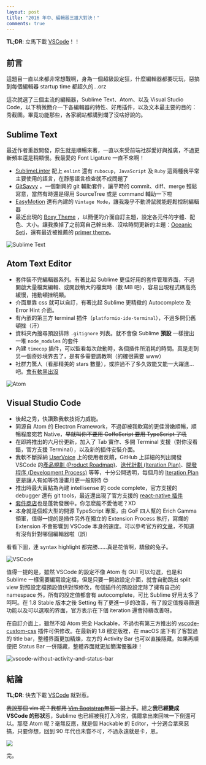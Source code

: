 ```yaml
---
layout: post
title: "2016 年中、編輯器三雄大對決！"
comments: true
---
```


**TL;DR**: 立馬下載 [VSCode](https://code.visualstudio.com/)！！

## 前言

這題目一直以來都非常想戰啊，身為一個超級設定狂，什麼編輯器都要玩玩，惡搞到每個編輯器 startup time 都超久的...orz

這次就選了三個主流的編輯器，Sublime Text、Atom、以及 Visual Studio Code，以下稍微簡介一下各編輯器的特性、好用插件，以及文本最主要的目的：秀截圖。畢竟功能那些，各家網站都講到爛了沒啥好說的。

## Sublime Text

最近作者重啟開發，原生就是順暢來著，一直以來受前端社群愛好與推廣，不過更新頻率還是稍顯慢。我最愛的 Font Ligature 一直不來啊！

* [SublimeLinter](https://github.com/SublimeLinter/SublimeLinter3) 配上 `eslint` 還有 `rubocup`，`JavaScript` 及 `Ruby` 這兩種我平常主要使用的語言，在靜態語言檢查就不成問題了
* [GitSavvy](https://github.com/divmain/GitSavvy) ，一個新興的 git 輔助套件，讓平時的 commit、diff、merge 輕鬆寫意，當然有時還是得用 SourceTree 或是 command 輔助一下啦
* [EasyMotion](https://github.com/tednaleid/sublime-EasyMotion) 還有內建的 `Vintage Mode`，讓我幾乎不動滑鼠就能輕鬆控制編輯器
* 最近出現的 [Boxy Theme](https://github.com/oivva/boxy/) ，以簡便的介面自訂主題，設定各元件的字體、配色、大小。讓我換掉了之前寫自己幹出來、沒啥時間更新的主題：[Oceanic Seti](https://github.com/Yukaii/Oceanic-Seti-ST3)，還有最近被推薦的 [primer theme](https://github.com/karelvuong/st-primer/)。

![Sublime Text](https://lh3.googleusercontent.com/1TzDNfasHb9xTGxOQikoklQf3QfROd1VxPgOXvdo1EOuaUiJViBLjIIP9-LXKAEEM34Az8th0As8wMny0EcaD8p4qqGdEK98CcAogGGhl9XF7H8fHQBx8c8oVJoL7YOgiWJLSLs-7CdaaFtJ5RFkY05wjpnD-k-9zu4HoOLQwSgYxmy2oW_DdocLB03-LOjr6pNb39_1eoNtM4DoXrsx-7C_jE3HBrD-lykeyXXr1PPUuSzPB5WtBapeFpgXUfeRuQOtoR83czm0p97qm6xdedotPhRYvj_CwkzFiFjGmjBUQTWmAFFsY_PRf5hve-kDSFfnXBQB5TPu3DqVluwAXNTpr5xYxRO94t6oIm1MUXhyj007ZG5YCHBSvc-Veoio0DYO16GHmCo45Z0Mxr2c0_WIKGXeQV1IDsra_kIIaIF5RyMh00Wev2TySo5qGWa-rbsy1WodZ4sXEGxprIjFqdsoY20P0OubaPtpv6c4JuN7NQZuPqkz-E-3m7nFoTvxJUcbg8M9rIGGP0qxHvYiwCfgD1vg281IhduUcvyFAJqS4S2qh5_X_YmoIfBzMohlcwuCmY_2egbIoltd0zFb_CGDg9RfIi4a=s800)

## Atom Text Editor

* 套件裝不完編輯器系列。有著比起 Sublime 更佳好用的套件管理界面，不過開啟大量檔案編輯、或開啟稍大的檔案時（數 MB 吧），容易出現程式碼高亮緩慢，捲動頓挫明顯。
* 介面單靠 css 就可以自訂，有著比起 Sublime 更精緻的 Autocomplete 及 Error Hint 介面。
* 有內嵌的第三方 terminal 插件（`platformio-ide-terminal`），不過多開仍舊頓挫（汗）
* 資料夾內搜尋預設排除 `.gitignore` 列表。就不會像 Sublime **預設** 一樣搜出一堆 `node_modules` 的套件
* 內建 `timecop` 插件，可以監看每次啟動時，各個插件所消耗的時間。真是走到另一個奇妙境界去了，是有多需要調教啊（的確很需要 www）
* 社群力驚人（看那精美的 stars 數量），或許過不了多久效能又能一大躍進...吧。[會有軟黑出沒](https://github.com/atom/atom/issues/10188)

![Atom](https://lh3.googleusercontent.com/K_Frf6tKJ4YwwG8LtG6YfqXpzC21AYbcb7vv7sbK0bnp9gYtoy3Wd2zJ3ncA3Nc5OYegV0ii3uLtfy5Z3MzZu5916zQ5AajJsa3kjvp5GEQr5BjVwEyFZE1QKNA3I2EzkovbdR4ZF-nGGssgwKrwzw6NBeQ8JnmClpXGKUJfiAsAPFNa8aOqakICu2SLbG0gfABtx86NPiRjgAD2h1hXZnj3S9ztdOO5F2-0-Fs-PVIhMGpy5yrj4SidVUn0OmjFmyaBGPANY_Xfkl5ulZF0WEl-ffPqu55G3SimXWnP6KEqCXj2ChuuO_HX3qiycazP0j3GMSxJY2MVLptzZXcACkowLs4gWMow09ZdH9oe1MSMxclNneoccvNSAZ9DyGsxTdZejgmcNT4harDopf9RteXI1CH6bwojar72Q4bQAXu00BwtBYQGWPFNknfvjG4HBoMf_8FQKruyTZqJVJx9R_JCsM8Lnr-7dnMLT1AEENRWt7zyxqFIg4t1dMCstbMECcjJueqANMCI--Hh4CxrCuKcNHAUmkOJh8_dBxTHZ9pxEuyrXoeyz5OxR2zxXIBiKtwBdX1RCxZU2Fp4dGSRbgAPYvpZfwd0=s800)

## Visual Studio Code

* 後起之秀，快讚歎我軟技術力威能。
* 同源自 Atom 的 Electron Framework，不過卻被我軟寫的更佳滑嫩順暢，順暢程度宛若 Native，<del>早就叫你不要用 CoffeScript 要用 TypeScript 了吼</del>
* 在即將推出的六月份更新，加入了 Tab 實作、多開 Terminal 支援（對你沒看錯，官方支援 Terminal），以及新的插件安裝介面。
* 我軟不斷採納 [UserVoice](https://visualstudio.uservoice.com/forums/293070-visual-studio-code/) 上的使用者反饋，GitHub 上詳細的列出開發 VSCode 的[產品規劃 (Product Roadmap)](https://github.com/Microsoft/vscode/wiki/Roadmap)、[迭代計劃 (Iteration Plan)](https://github.com/Microsoft/vscode/wiki/Iteration-Plans)、[開發程序 (Development Process)](https://github.com/Microsoft/vscode/wiki/Development-Process) 等等，十分公開透明，每個月的 [Iteration Plan](https://github.com/Microsoft/vscode/issues?utf8=%E2%9C%93&q=is%3Aissue%20label%3Aiteration-plan%20) 更是讓人有如等待漫畫月更一般期待 😍
* 推出時最大賣點為內建 intellisense 的 code complete，官方支援的 debugger 還有 git tools，最近還出現了官方支援的 [react-native 插件](https://github.com/Microsoft/vscode-react-native)
* [套件商店](https://marketplace.visualstudio.com)也是蓬勃發展中。你怎麽能不愛他呢？XD
* 本身就是個超大型的開源 TypeScript 專案，由 GoF 四人幫的 Erich Gamma 領軍，值得一提的是插件另外在獨立的 Extension Process 執行，寫爛的 Extension 不會影響到 VSCode 本身的速度。可以參考官方的[文章](https://code.visualstudio.com/docs/extensions/our-approach)，不知道有沒有針對哪個編輯器啦（誤）

看看下圖，連 syntax highlight 都完勝……真是花俏啊，驕傲的兔子。

![VSCode](https://lh3.googleusercontent.com/qrZaLIwG3cYV_uKDbAxb-nh_OHt55TeUjg3krrNLgPsRI1X1_yc6vv6vLYDaCStUHoCWulFTx-AbayRUoGlh44tRnE84POO7WicMuFyWfIqmvfhUbAbGvOkggXT3Ekbr2eAlEKEP2kjfKTFTz3WrWwObX-W2Fti52m0QGdjLCGcjPt6qjPnLPhtdxCOLj_ZCpl_sxiYCHwd9DDrfL_FetwtPWQsWVze4BF7UY7Kz9y2RDL3G8k9b3bCtqAjiv7dIL03WP-WYWl3MDppt0imrxpZhOe_SD7g3csbJss_O2SOO20Og8Tcki4Q2rrQx8C4GkBI-SCwa_4Wi1cuNZX7zQ2_xxpSz0w4b4kEn72OxhK7rRKO7q9C1S9Sm9ULEYvMq2dZd4skEjKmS2xNkETEYgPDtyU_hutgyY5LcrfApAW6akLIY3sHNPK0SjdtmSuU_L_Z2A1bbRFeY548lyt9NizQn9ddUqn2WYBbw45UWBDiW-cCTLpiNCWjj7yED-04h6Tgw2yjEB_g-HAHujS6IGtQtgmHa56Tc_WqjzESOxIaCfCxYWMetCzMD-DDNi8c9wIGDXj-jDifMc3bGOVXQWf-9Jd6PKvDp=w1053-h735-no)

值得一提的是，雖然 VSCode 的設定不像 Atom 有 GUI 可以勾選，也是和 Sublime 一樣需要編寫設定檔，但是只要一開啟設定介面，就會自動跳出 split view 對照設定檔預設值供對照修改，每個插件的預設設定除了擁有自己的 namespace 外，所有的設定值都會有 autocomplete，可比 Sublime 好用太多了呵呵。在 1.8 Stable 版本之後 Setting 有了更進一步的改善，有了設定值搜尋篩選功能以及可以選取的界面，官方表示在下個 iteration 還會持續改善呀。

在自訂介面上，雖然不如 Atom 完全 Hackable，不過也有第三方推出的 [vscode-custom-css](https://github.com/be5invis/vscode-custom-css) 插件可供修改。在最新的 1.8 穩定版裡，在 macOS 底下有了客製過的 title bar，整體界面更加精煉，左方的 Activity Bar 也可以直接隱藏。如果再順便把 Status Bar 一併隱藏，整體界面就更加簡潔優雅辣！

![vscode-without-activity-and-status-bar](https://lh3.googleusercontent.com/_tjXgabmWCEdPJSosgaUshNNNMz8Ohfjhu2ohPxetmLu4UdYSVCAFTTAmaDwcpNLvDlYDOrNlTBPepSzLjzne5eqx651rGe7pt9GamQwfQ9kXQqtHzzLAqypjEwBMAIY9cewdqN931JXhgekWWOPTSCRnyOznIQexXV4XyeFOW4OzlqJUh2_OIvcJ0jji2bZ-sgJh1HHSldGewvyqu3E-BqKeEt3TwxE5j21G3Z8H9_YLf5JYvPj6NPx6Pum4IRen7JeJ0ltRgwt6NXA67kpLVJnH2KFZEg3QQJ_VhuJ3s9g18b-4_XNStZRDmgWnVWeGS40Bfk_Fn-RJLioGFGdWwh6_iW5vT0KsEE8n-7ckZYKLnPyUwKsc2mGOrwHfapwO9mDRuvPjLq69egOfRZIIOxD-qymahAowjqceik0sDcIg57s6AqW14s2X7AtgYNzeziPg8z0HpoP_wsCdA-eWoshoy7TbHwZro2AHAgMVEF62Vga2wCVQ-eRTbN-Hr6XQpq24rDBKuKuGsXK3asfyfsCZ0JjX1DeMXLdQVUgIZzpuA3ITyCiB1JLBy2_pa1Ukjgz_SAMZhLN3XvvTcDcoVnueIfFoiPjiYGiR41eZ1cl9Zj9Bg8_bQ=w1093-h776-no)

## 結論

**TL;DR**: 快去下載 [VSCode](https://code.visualstudio.com/) 就對惹。

~~我說那個 vim 呢？我都用 [Vim Bootstrap](http://vim-bootstrap.com/)無腦一鍵上手~~。總之**我已經變成 VSCode 的形狀**惹，Sublime 也已經被我打入冷宮，偶爾拿出來回味一下倒還可以。那麼 Atom 呢？毫無反應，就是個 Hackable 的 Editor，十分適合拿來惡搞，只要你想，回到 90 年代也未嘗不可，不過永遠就是卡，恩。

![](https://lh3.googleusercontent.com/79NInG4caoVFAZlGOUKajtxlw5692Y3dnQDHwDomsBGKoT3q4hOaYGnSUUQCTyvSJO7ikL1DvsAH6n81kDWsx-36QtQM8VnfK5R-aJiFqP2W5vdQpzfwKjw7iw771dzP_eWf9eMU2DYDVX-WAg_Q_V_LmmQDqJMyx9Jx_Rx05Td15P6hzAmnJhSXuHlKUtVg2dChf22kOwZU2AvtHEOa5qhbTBI2pu6nbUwEODaEKpX5MIG5D0r-fobk9NrgkdGrGr6ZdaLy0iFJtqVNdRB3JolAU3yttOgWG_Nfp3Rihn9YZ-WDexU_d4A9D-Vu241WKnl9B0Y9oZ9gVjC7vbfhkbliGI9hfLWuusUVCAMjdBfRcH1lohoLifYeEnDJz2m7Qa88wbJxmCdoK8pNy50fAks8KehaQYI4FcKHg6GvyBbCoxOqTbX37VcEj8KA7owoF9OaFjWnbM0ngWOrqvjz7xwjMsSQS0l_zZzmQZAmIT7Dw8IPZQ4yb_W-16-Qu3fdw3kjsGfPWpAnb1l2kPMpX-BPwjk8GCX7ao2cHdsJz1R_MDmnu-XtBPiNV05kXlfoTucjmCBnSWK4Agd5TE05YQRFtqWq-iJs=s800)

完。
